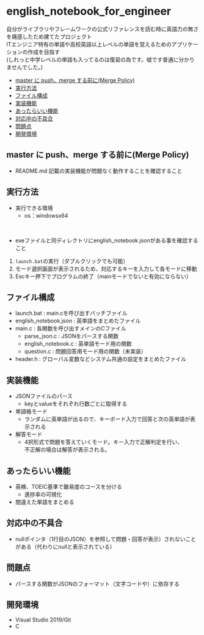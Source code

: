 # english_notebook_for_engineer

自分がライブラリやフレームワークの公式リファレンスを読む時に英語力の無さを痛感したため建てたプロジェクト  
ITエンジニア特有の単語や高校英語以上レベルの単語を覚えるためのアプリケーションの作成を目指す  
(しれっと中学レベルの単語も入ってるのは復習の為です。嘘です普通に分かりませんでした。)

- [master に push、merge する前に(Merge Policy)](#master-に-pushmerge-する前にmerge-policy)
- [実行方法](#実行方法)
- [ファイル構成](#ファイル構成)
- [実装機能](#実装機能)
- [あったらいい機能](#あったらいい機能)
- [対応中の不具合](#対応中の不具合)
- [問題点](#問題点)
- [開発環境](#開発環境)

## master に push、merge する前に(Merge Policy)

- README.md 記載の実装機能が問題なく動作することを確認すること

## 実行方法

- 実行できる環境
  - os：windowsx64
<br/>

- exeファイルと同ディレクトリにenglish_notebook.jsonがある事を確認すること

1. `launch.bat`の実行（ダブルクリックでも可能）
1. モード選択画面が表示されるため、対応するキーを入力して各モードに移動
1. Escキー押下でプログラムの終了（mainモードでないと有効にならない）

## ファイル構成

- launch.bat : main.cを呼び出すバッチファイル
- english_notebook.json : 英単語をまとめたファイル
- main.c : 各関数を呼び出すメインのCファイル
  - parse_json.c : JSONをパースする関数
  - english_notebook.c : 英単語モード用の関数
  - question.c : 問題回答用モード用の関数（未実装）
- header.h : グローバル変数などシステム共通の設定をまとめたファイル

## 実装機能

- JSONファイルのパース
  - keyとvalueをそれぞれ行数ごとに取得する
- 単語帳モード
  - ランダムに英単語が出るので、キーボード入力で回答と次の英単語が表示される
- 解答モード
  - 4択形式で問題を答えていくモード。キー入力で正解判定を行い、  
    不正解の場合は解答が表示される。

## あったらいい機能

- 英検、TOEIC基準で難易度のコースを分ける
  - 進捗率の可視化
- 間違えた単語をまとめる

## 対応中の不具合

- nullポインタ（1行目のJSON）を参照して問題・回答が表示）されないことがある（代わりにnullと表示されている）

## 問題点

- パースする関数がJSONのフォーマット（文字コードや）に依存する

## 開発環境

- Visual Studio 2019/Git
- C
